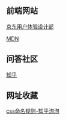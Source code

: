 ## 前端网站
[京东用户体验设计部](http://aotu.io)

[MDN](https://developer.mozilla.org/zh-CN/)
## 问答社区

[知乎](http://zhihu.com)

## 网址收藏

[css命名规则-知乎泡泡](https://www.zhihu.com/question/54962942/answer/142062359)




